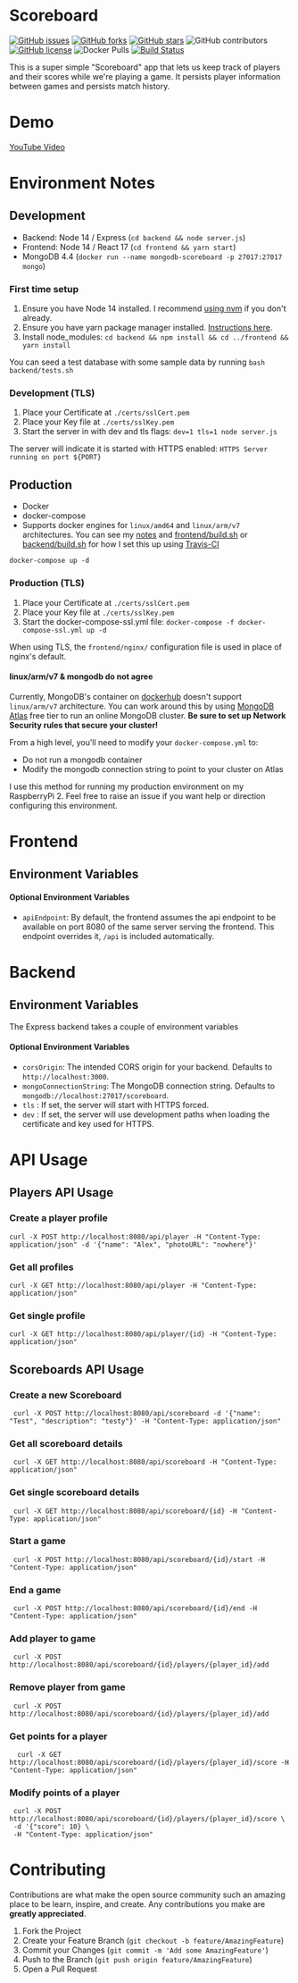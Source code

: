 # Scoreboard

[![GitHub issues](https://img.shields.io/github/issues/alex4108/scoreboard)](https://github.com/alex4108/scoreboard/issues)
[![GitHub forks](https://img.shields.io/github/forks/alex4108/scoreboard)](https://github.com/alex4108/scoreboard/network)
[![GitHub stars](https://img.shields.io/github/stars/alex4108/scoreboard)](https://github.com/alex4108/scoreboard/stargazers)
![GitHub contributors](https://img.shields.io/github/contributors/alex4108/scoreboard)
[![GitHub license](https://img.shields.io/github/license/alex4108/scoreboard)](https://github.com/alex4108/scoreboard/blob/master/LICENSE)
![Docker Pulls](https://img.shields.io/docker/pulls/alex4108/scoreboard-backend)
[![Build Status](https://travis-ci.com/alex4108/scoreboard.svg?branch=main)](https://travis-ci.com/alex4108/scoreboard)


This is a super simple "Scoreboard" app that lets us keep track of players and their scores while we're playing a game.  It persists player information between games and persists match history.  

# Demo

[YouTube Video](https://www.youtube.com/watch?v=L2Wkm76MCLY)

# Environment Notes

## Development

* Backend: Node 14 / Express (`cd backend && node server.js`)
* Frontend: Node 14 / React 17 (`cd frontend && yarn start`)
* MongoDB 4.4 (`docker run --name mongodb-scoreboard -p 27017:27017 mongo`)

### First time setup

1. Ensure you have Node 14 installed.  I recommend [using nvm](https://github.com/nvm-sh/nvm#install--update-script) if you don't already.
1. Ensure you have yarn package manager installed.  [Instructions here](https://classic.yarnpkg.com/en/docs/install).
1. Install node_modules: `cd backend && npm install && cd ../frontend && yarn install`

You can seed a test database with some sample data by running `bash backend/tests.sh`

### Development (TLS)

1. Place your Certificate at `./certs/sslCert.pem`
1. Place your Key file at `./certs/sslKey.pem`
1. Start the server in with dev and tls flags: `dev=1 tls=1 node server.js`

The server will indicate it is started with HTTPS enabled: `HTTPS Server running on port ${PORT}`

## Production

* Docker
* docker-compose
* Supports docker engines for `linux/amd64` and `linux/arm/v7` architectures.  You can see my [notes](https://github.com/alex4108/scoreboard/issues/1) and [frontend/build.sh](https://github.com/alex4108/scoreboard/blob/main/frontend/build.sh) or [backend/build.sh](https://github.com/alex4108/scoreboard/blob/main/backend/build.sh) for how I set this up using [Travis-CI](https://travis-ci.com)

`docker-compose up -d`

### Production (TLS)

1. Place your Certificate at `./certs/sslCert.pem`
1. Place your Key file at `./certs/sslKey.pem`
1. Start the docker-compose-ssl.yml file: `docker-compose -f docker-compose-ssl.yml up -d`

When using TLS, the `frontend/nginx/` configuration file is used in place of nginx's default.

#### linux/arm/v7 & mongodb do not agree

Currently, MongoDB's container on [dockerhub](https://hub.docker.com/_/mongo) doesn't support `linux/arm/v7` architecture.  You can work around this by using [MongoDB Atlas](https://atlas.mongodb.com) free tier to run an online MongoDB cluster.  **Be sure to set up Network Security rules that secure your cluster!**

From a high level, you'll need to modify your `docker-compose.yml` to:
* Do not run a mongodb container
* Modify the mongodb connection string to point to your cluster on Atlas

I use this method for running my production environment on my RaspberryPi 2.  Feel free to raise an issue if you want help or direction configuring this environment.

# Frontend

## Environment Variables

#### Optional Environment Variables

* `apiEndpoint`: By default, the frontend assumes the api endpoint to be available on port 8080 of the same server serving the frontend.  This endpoint overrides it, `/api` is included automatically.

# Backend

## Environment Variables

The Express backend takes a couple of environment variables

#### Optional Environment Variables

* `corsOrigin`: The intended CORS origin for your backend.  Defaults to `http://localhost:3000`.  
* `mongoConnectionString`: The MongoDB connection string.  Defaults to `mongodb://localhost:27017/scoreboard`.  
* `tls` : If set, the server will start with HTTPS forced.
* `dev` : If set, the server will use development paths when loading the certificate and key used for HTTPS.

# API Usage

## Players API Usage

### Create a player profile

```
curl -X POST http://localhost:8080/api/player -H "Content-Type: application/json" -d '{"name": "Alex", "photoURL": "nowhere"}'
```

### Get all profiles

```
curl -X GET http://localhost:8080/api/player -H "Content-Type: application/json"
```

### Get single profile

```
curl -X GET http://localhost:8080/api/player/{id} -H "Content-Type: application/json"
```


## Scoreboards API Usage

### Create a new Scoreboard
```
 curl -X POST http://localhost:8080/api/scoreboard -d '{"name": "Test", "description": "testy"}' -H "Content-Type: application/json"
```

### Get all scoreboard details
```
 curl -X GET http://localhost:8080/api/scoreboard -H "Content-Type: application/json"
```

### Get single scoreboard details
```
 curl -X GET http://localhost:8080/api/scoreboard/{id} -H "Content-Type: application/json"
```

### Start a game
```
 curl -X POST http://localhost:8080/api/scoreboard/{id}/start -H "Content-Type: application/json"
```

### End a game
```
 curl -X POST http://localhost:8080/api/scoreboard/{id}/end -H "Content-Type: application/json"
```

### Add player to game
```
 curl -X POST http://localhost:8080/api/scoreboard/{id}/players/{player_id}/add
```

### Remove player from game
```
 curl -X POST http://localhost:8080/api/scoreboard/{id}/players/{player_id}/add
```

### Get points for a player
```
  curl -X GET http://localhost:8080/api/scoreboard/{id}/players/{player_id}/score -H "Content-Type: application/json"
```

### Modify points of a player
```
 curl -X POST http://localhost:8080/api/scoreboard/{id}/players/{player_id}/score \
 -d '{"score": 10} \ 
 -H "Content-Type: application/json"
```

# Contributing

Contributions are what make the open source community such an amazing place to be learn, inspire, and create. Any contributions you make are **greatly appreciated**.

1. Fork the Project
2. Create your Feature Branch (`git checkout -b feature/AmazingFeature`)
3. Commit your Changes (`git commit -m 'Add some AmazingFeature'`)
4. Push to the Branch (`git push origin feature/AmazingFeature`)
5. Open a Pull Request
